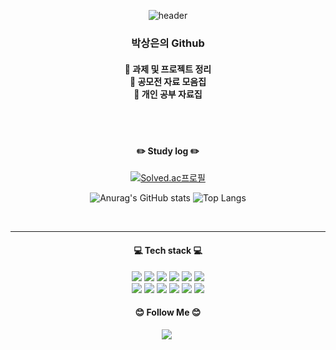 <!--
**park-sangeun/Park-sangeun** is a ✨ _special_ ✨ repository because its `README.md` (this file) appears on your GitHub profile.

Here are some ideas to get you started:

- 🔭 I’m currently working on ...
- 🌱 I’m currently learning ...
- 👯 I’m looking to collaborate on ...
- 🤔 I’m looking for help with ...
- 💬 Ask me about ...
- 📫 How to reach me: ...
- 😄 Pronouns: ...
- ⚡ Fun fact: ...
-->
<div align="center">

![header](https://capsule-render.vercel.app/api?type=waving&text=Sangeun's%20Github&height=200&animation=fadeIn&color=gradient&fontSize=60)

  <h3 align="center"> 박상은의 Github </h3>
  
  <h4> 💫 과제 및 프로젝트 정리 </br>
  💫 공모전 자료 모음집 </br>
  💫 개인 공부 자료집 </br>
  </h4>  
  
  </br></br>
  
  <h4> ✏️ Study log ✏️</h4>
  
  [![Solved.ac프로필](http://mazassumnida.wtf/api/generate_badge?boj=pse0219)](https://solved.ac/pse0219)
  
  ![Anurag's GitHub stats](https://github-readme-stats.vercel.app/api?username=park-sangeun&show_icons=true&theme=radical)
  ![Top Langs](https://github-readme-stats.vercel.app/api/top-langs/?username=park-sangeun&theme=radical)
  
  <br/>
  <hr>
  <h4 align="center">💻 Tech stack 💻</h4>
  
  <img src="https://img.shields.io/badge/C++-00599C?style=for-the-badge&logo=cplusplus&logoColor=white">
  <img src="https://img.shields.io/badge/C-A8B9CC?style=for-the-badge&logo=c&logoColor=white">
  <img src="https://img.shields.io/badge/Spring Boot-6DB33F?style=for-the-badge&logo=springboot&logoColor=white">
  <img src="https://img.shields.io/badge/Spring-6DB33F?style=for-the-badge&logo=Spring&logoColor=white">
  <img src="https://img.shields.io/badge/Java-007396?style=for-the-badge&logo=Java&logoColor=white">
  <img src="https://img.shields.io/badge/Python-3776AB?style=for-the-badge&logo=python&logoColor=white">

  <br/>
  <img src="https://img.shields.io/badge/MySQL-4479A1?style=for-the-badge&logo=mysql&logoColor=white">
  <img src="https://img.shields.io/badge/Docker-2496ED?style=for-the-badge&logo=docker&logoColor=white">
  <img src="https://img.shields.io/badge/Oracle-F80000?style=for-the-badge&logo=oracle&logoColor=white">
  <img src="https://img.shields.io/badge/HTML5-E34F26?style=for-the-badge&logo=html5&logoColor=white">
  <img src="https://img.shields.io/badge/CSS3-1572B6?style=for-the-badge&logo=css3&logoColor=white">
  <img src="https://img.shields.io/badge/JavaScript-F7DF1E?style=for-the-badge&logo=JavaScript&logoColor=white">
  
  <h4 align="center">😊 Follow Me 😊</h4>
  <a href="https://www.instagram.com/accounts/onetap/?next=%2F"><img src="https://img.shields.io/badge/Instagram-E4405F?style=for-the-badge&logo=Instagram&logoColor=white&link=https://www.instagram.com/hye_inisfree/"/></a>&nbsp

</div>
